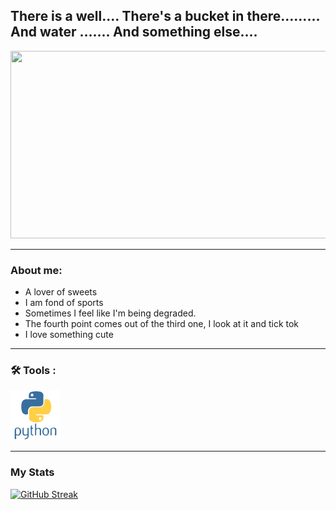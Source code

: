 ## There is a well.... There's a bucket in there......... And water ....... And something else....
<div align="center">
  <img src="https://i.giphy.com/media/v1.Y2lkPTc5MGI3NjExZnRoMHY2bTFnejQ5MGN3cnJwdjlvMG1qcWg2N2JsYnFlZXE5azlqeCZlcD12MV9pbnRlcm5hbF9naWZfYnlfaWQmY3Q9Zw/G4pjS44hM9ia9PgCH9/giphy.gif" width="600" height="300"/>
</div>

---
### About me:
- A lover of sweets
- I am fond of sports
- Sometimes I feel like I'm being degraded.
- The fourth point comes out of the third one, I look at it and tick tok
- I love something cute

---
### :hammer_and_wrench: Tools :
<div>
  <img src="https://raw.githubusercontent.com/devicons/devicon/ca28c779441053191ff11710fe24a9e6c23690d6/icons/python/python-original-wordmark.svg" title="Python" alt="Python" width="80" height="80"/>&nbsp;
</div>

---
### My Stats
[![GitHub Streak](https://github-readme-streak-stats.herokuapp.com?user=Nikitosikbarbosik&theme=dark&hide_border=true&mode=weekly)](https://git.io/streak-stats)
